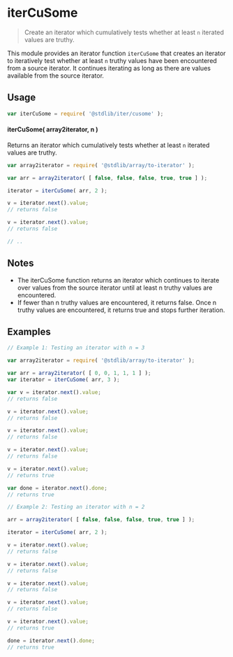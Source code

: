 <!--

@license Apache-2.0

Copyright (c) 2024 The Stdlib Authors.

Licensed under the Apache License, Version 2.0 (the "License");
you may not use this file except in compliance with the License.
You may obtain a copy of the License at

   http://www.apache.org/licenses/LICENSE-2.0

Unless required by applicable law or agreed to in writing, software
distributed under the License is distributed on an "AS IS" BASIS,
WITHOUT WARRANTIES OR CONDITIONS OF ANY KIND, either express or implied.
See the License for the specific language governing permissions and
limitations under the License.

-->

# iterCuSome

> Create an iterator which cumulatively tests whether at least `n` iterated values are truthy.

<!-- Section to include introductory text. Make sure to keep an empty line after the intro `section` element and another before the `/section` close. -->

<section class="intro">

This module provides an iterator function `iterCuSome` that creates an iterator to iteratively test whether at least `n` truthy values have been encountered from a source iterator. It continues iterating as long as there are values available from the source iterator.

</section>

<!-- /.intro -->

<!-- Package usage documentation. -->

<section class="usage">

## Usage

```javascript
var iterCuSome = require( '@stdlib/iter/cusome' );
```

#### iterCuSome( array2iterator, n )

Returns an iterator which cumulatively tests whether at least `n` iterated values are truthy.

```javascript
var array2iterator = require( '@stdlib/array/to-iterator' );

var arr = array2iterator( [ false, false, false, true, true ] );

iterator = iterCuSome( arr, 2 );

v = iterator.next().value;
// returns false

v = iterator.next().value;
// returns false

// ..
```

</section>

<!-- /.usage -->

<!-- Package usage notes. Make sure to keep an empty line after the `section` element and another before the `/section` close. -->

<section class="notes">
    
## Notes
    
- The iterCuSome function returns an iterator which continues to iterate over values from the source iterator until at least n truthy values are encountered.
- If fewer than n truthy values are encountered, it returns false. Once n truthy values are encountered, it returns true and stops further iteration.
   
</section>

<!-- /.notes -->

<!-- Package usage examples. -->

<section class="examples">

## Examples

<!-- eslint no-undef: "error" -->

```javascript
// Example 1: Testing an iterator with n = 3

var array2iterator = require( '@stdlib/array/to-iterator' );

var arr = array2iterator( [ 0, 0, 1, 1, 1 ] );
var iterator = iterCuSome( arr, 3 );

var v = iterator.next().value;
// returns false

v = iterator.next().value;
// returns false

v = iterator.next().value;
// returns false

v = iterator.next().value;
// returns false

v = iterator.next().value;
// returns true

var done = iterator.next().done;
// returns true

// Example 2: Testing an iterator with n = 2

arr = array2iterator( [ false, false, false, true, true ] );

iterator = iterCuSome( arr, 2 );

v = iterator.next().value;
// returns false

v = iterator.next().value;
// returns false

v = iterator.next().value;
// returns false

v = iterator.next().value;
// returns false

v = iterator.next().value;
// returns true

done = iterator.next().done;
// returns true
```

</section>

<!-- /.examples -->

<!-- Section to include cited references. If references are included, add a horizontal rule *before* the section. Make sure to keep an empty line after the `section` element and another before the `/section` close. -->

<section class="references">

</section>

<!-- /.references -->

<!-- Section for related `stdlib` packages. Do not manually edit this section, as it is automatically populated. -->

<section class="related">
    
</section>

<!-- /.related -->

<!-- Section for all links. Make sure to keep an empty line after the `section` element and another before the `/section` close. -->

<section class="links">

</section>

<!-- /.links -->
